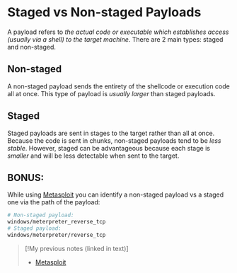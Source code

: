 
# Staged vs Non-staged Payloads
A payload refers to *the actual code or executable which establishes access (usually via a shell) to the target machine*. There are 2 main types: staged and non-staged.
## Non-staged
A non-staged payload sends the entirety of the shellcode or execution code all at once. This type of payload is *usually larger* than staged payloads. 
## Staged
Staged payloads are sent in stages to the target rather than all at once. Because the code is sent in chunks, non-staged payloads tend to be *less stable*. However, staged can be advantageous because each stage is *smaller* and will be less detectable when sent to the target.
## **BONUS:**
While using [Metasploit](../../../cybersecurity/TTPs/exploitation/tools/metasploit.md) you can identify a non-staged payload vs a staged one via the path of the payload:
```bash
# Non-staged payload:
windows/meterpreter_reverse_tcp
# Staged payload:
windows/meterpreter/reverse_tcp
```

> [!My previous notes (linked in text)]
> - [Metasploit](https://github.com/TrshPuppy/obsidian-notes/tree/main/cybersecurity/tools/metasploit.md)
